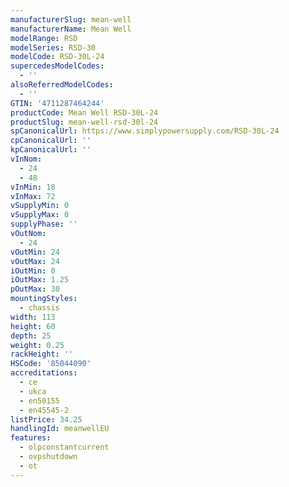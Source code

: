 ```yaml
---
manufacturerSlug: mean-well
manufacturerName: Mean Well
modelRange: RSD
modelSeries: RSD-30
modelCode: RSD-30L-24
supercedesModelCodes:
  - ''
alsoReferredModelCodes:
  - ''
GTIN: '4711287464244'
productCode: Mean Well RSD-30L-24
productSlug: mean-well-rsd-30l-24
spCanonicalUrl: https://www.simplypowersupply.com/RSD-30L-24
cpCanonicalUrl: ''
kpCanonicalUrl: ''
vInNom:
  - 24
  - 48
vInMin: 18
vInMax: 72
vSupplyMin: 0
vSupplyMax: 0
supplyPhase: ''
vOutNom:
  - 24
vOutMin: 24
vOutMax: 24
iOutMin: 0
iOutMax: 1.25
pOutMax: 30
mountingStyles:
  - chassis
width: 113
height: 60
depth: 25
weight: 0.25
rackHeight: ''
HSCode: '85044090'
accreditations:
  - ce
  - ukca
  - en50155
  - en45545-2
listPrice: 34.25
handlingId: meanwellEU
features:
  - olpconstantcurrent
  - ovpshutdown
  - ot
---
```

